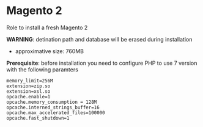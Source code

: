 # Magento 2

Role to install a fresh Magento 2

**WARNING**: detination path and database will be erased during installation

* approximative size: 760MB

**Prerequisite**: before installation you need to configure PHP to use 7 version with the following paramters
```
memory_limit=256M
extension=zip.so
extension=xsl.so
opcache.enable=1
opcache.memory_consumption = 128M
opcache.interned_strings_buffer=16
opcache.max_accelerated_files=100000
opcache.fast_shutdown=1
```
